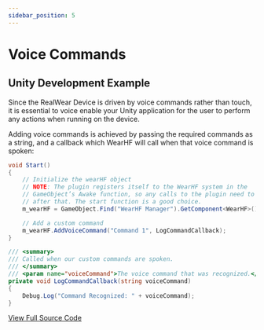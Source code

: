 ```yaml
---
sidebar_position: 5
---
```


# Voice Commands

## Unity Development Example

Since the RealWear Device is driven by voice commands rather than touch, it is essential to voice enable your Unity application for the user to perform any actions when running on the device.

Adding voice commands is achieved by passing the required commands as a string, and a callback which WearHF will call when that voice command is spoken:

```cs
void Start()
{
    // Initialize the wearHF object
    // NOTE: The plugin registers itself to the WearHF system in the
    // GameObject’s Awake function, so any calls to the plugin need to occur
    // after that. The start function is a good choice.
    m_wearHF = GameObject.Find("WearHF Manager").GetComponent<WearHF>();

    // Add a custom command
    m_wearHF.AddVoiceCommand("Command 1", LogCommandCallback);
}

/// <summary>
/// Called when our custom commands are spoken.
/// </summary>
/// <param name="voiceCommand">The voice command that was recognized.</param>
private void LogCommandCallback(string voiceCommand) 
{ 
    Debug.Log("Command Recognized: " + voiceCommand); 
}
```

[View Full Source Code](https://github.com/realwear/Developer-Examples-Unity/blob/master/Assets/Scripts/Examples/AddCommands.cs)
